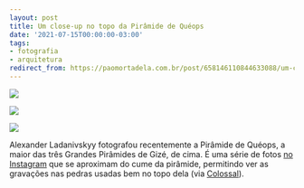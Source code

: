 ```yaml
---
layout: post
title: Um close-up no topo da Pirâmide de Quéops
date: '2021-07-15T00:00:00-03:00'
tags:
- fotografia
- arquitetura
redirect_from: https://paomortadela.com.br/post/658146110844633088/um-close-up-no-topo-da-pir%C3%A2mide-de-qu%C3%A9ops
---
```

![](https://64.media.tumblr.com/0e356bd2231cd38190408c07c9064cc8/84adecc962436c6b-1f/s540x810/46ea31d508967720b906641e072fcf0f2b5fc0fc.png)

![](https://64.media.tumblr.com/41a5c8eaaaf9ea2d9c73b6491619428d/84adecc962436c6b-7f/s540x810/7b857329ee6804f9264f8d79dfffd67d0cfd2732.png)

![](https://64.media.tumblr.com/320829118266857c25e92334230d12bd/84adecc962436c6b-7b/s540x810/3fe988d7de8b84c5aee54777abaa00f3969296ba.png)

Alexander Ladanivskyy fotografou recentemente a Pirâmide de Quéops, a maior das três Grandes Pirâmides de Gizé, de cima. É uma série de fotos [no Instagram](https://www.instagram.com/p/CPh3VHqBrKz/) que se aproximam do cume da pirâmide, permitindo ver as gravações nas pedras usadas bem no topo dela (via [Colossal](https://www.thisiscolossal.com/2021/07/drone-view-of-giza/)).

